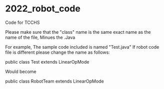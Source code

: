 # 2022_robot_code
Code for TCCHS

Please make sure that the "class" name is the same exact name as the name of the file, Minues the .Java

For example, The sample code included is named "Test.java"
If robot code file is different please change the name as follows:

public class Test extends LinearOpMode 
         
Would become
   
public class RobotTeam extends LinearOpMode 
